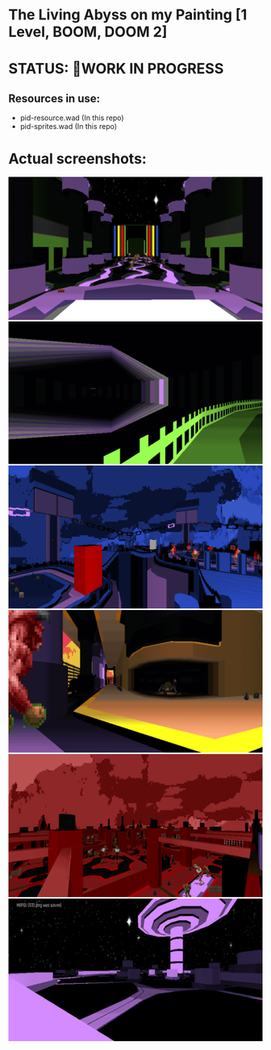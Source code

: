 # The Living Abyss on my Painting [1 Level, BOOM, DOOM 2]

# STATUS: 🏁WORK IN PROGRESS

## Resources in use:
- pid-resource.wad (In this repo)
- pid-sprites.wad (In this repo)

# Actual screenshots:
![Screen1](./screens/1.png)
![Screen2](./screens/2.png)
![Screen3](./screens/3.png)
![Screen4](./screens/4.png)
![Screen5](./screens/5.png)
![Screen6](./screens/6.png)
